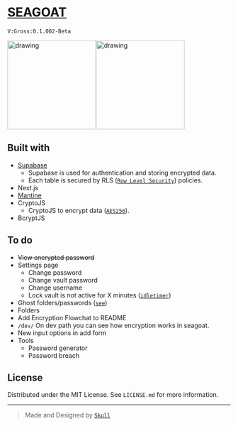 # [SEAGOAT](https://seagoat.vercel.app/) 
`V:Gross:0.1.002-Beta`

<div style="display:flex">
<img src="https://i.giphy.com/media/mDSGaOdQxzdseSPdAi/giphy.webp" alt="drawing" height="200"/>
<img src="https://i.giphy.com/media/Lqmp9tVPIvtyyKQneQ/giphy.webp" alt="drawing" height="200"/>
</div>

## Built with
- [Supabase](https://supabase.com/)
    - Supabase is used for authentication and storing encrypted data.
    - Each table is secured by RLS ([```Row Level Security```](https://supabase.com/docs/learn/auth-deep-dive/auth-row-level-security)) policies.
- Next.js
- [Mantine](https://mantine.dev/)
- CryptoJS
    -  CryptoJS to encrypt data ([`AES256`](https://cryptojs.gitbook.io/docs/#the-cipher-algorithms)).
- BcryptJS

## To do
- ~~View encrypted password~~
- Settings page
    - Change password
    - Change vault password
    - Change username
    - Lock vault is not active for X minutes ([`idletimer`](https://github.com/SupremeTechnopriest/react-idle-timer))
- Ghost folders/passwords ([`see`](https://github.com/cryptee/web-client/issues/33))
- Folders
- Add Encryption Flowchat to README
- ```/dev/```
On dev path you can see how encryption works in seagoat.
- New input options in add form
- Tools
    - Password generator
    - Password breach

## License

Distributed under the MIT License. See `LICENSE.md` for more information.

---
> Made and Designed by [`Skull`](https://www.instagram.com/mohitxskull.dev/)
